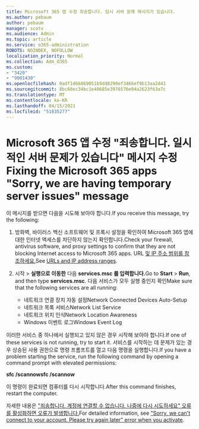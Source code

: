 ```yaml
---
title: Microsoft 365 앱 수정 죄송합니다. 임시 서버 문제 메시지가 있습니다.
ms.author: pebaum
author: pebaum
manager: scotv
ms.audience: Admin
ms.topic: article
ms.service: o365-administration
ROBOTS: NOINDEX, NOFOLLOW
localization_priority: Normal
ms.collection: Adm_O365
ms.custom:
- "3420"
- "9001430"
ms.openlocfilehash: 0adf1d66869051b9dd8290ef3466ef9b13aa2d41
ms.sourcegitcommit: 8bc60ec34bc1e40685e3976576e04a2623f63a7c
ms.translationtype: MT
ms.contentlocale: ko-KR
ms.lasthandoff: 04/15/2021
ms.locfileid: "51835277"
---
```

# <a name="fixing-the-microsoft-365-apps-sorry-we-are-having-temporary-server-issues-message"></a><span data-ttu-id="c72fe-102">Microsoft 365 앱 수정 "죄송합니다. 일시적인 서버 문제가 있습니다" 메시지 수정</span><span class="sxs-lookup"><span data-stu-id="c72fe-102">Fixing the Microsoft 365 apps "Sorry, we are having temporary server issues" message</span></span>

<span data-ttu-id="c72fe-103">이 메시지를 받으면 다음을 시도해 보아야 합니다.</span><span class="sxs-lookup"><span data-stu-id="c72fe-103">If you receive this message, try the following:</span></span>

1. <span data-ttu-id="c72fe-104">방화벽, 바이러스 백신 소프트웨어 및 프록시 설정을 확인하여 Microsoft 365 앱에 대한 인터넷 액세스를 차단하지 않는지 확인합니다.</span><span class="sxs-lookup"><span data-stu-id="c72fe-104">Check your firewall, antivirus software, and proxy settings to confirm that they are not blocking Internet access to Microsoft 365 apps.</span></span> <span data-ttu-id="c72fe-105">URL [및 IP 주소 범위를 참조하세요.](https://docs.microsoft.com/office365/enterprise/urls-and-ip-address-ranges)</span><span class="sxs-lookup"><span data-stu-id="c72fe-105">See [URLs and IP address ranges](https://docs.microsoft.com/office365/enterprise/urls-and-ip-address-ranges).</span></span>

2. <span data-ttu-id="c72fe-106">시작   >  **실행으로 이동한** 다음 **services.msc 를 입력합니다.**</span><span class="sxs-lookup"><span data-stu-id="c72fe-106">Go to **Start** > **Run**, and then type **services.msc**.</span></span> <span data-ttu-id="c72fe-107">다음 서비스가 모두 실행 중인지 확인</span><span class="sxs-lookup"><span data-stu-id="c72fe-107">Make sure that the following services are all running:</span></span>
    - <span data-ttu-id="c72fe-108">네트워크 연결 장치 자동 설정</span><span class="sxs-lookup"><span data-stu-id="c72fe-108">Network Connected Devices Auto-Setup</span></span>
    - <span data-ttu-id="c72fe-109">네트워크 목록 서비스</span><span class="sxs-lookup"><span data-stu-id="c72fe-109">Network List Service</span></span>
    - <span data-ttu-id="c72fe-110">네트워크 위치 인식</span><span class="sxs-lookup"><span data-stu-id="c72fe-110">Network Location Awareness</span></span>
    - <span data-ttu-id="c72fe-111">Windows 이벤트 로그</span><span class="sxs-lookup"><span data-stu-id="c72fe-111">Windows Event Log</span></span>

<span data-ttu-id="c72fe-112">이러한 서비스 중 하나에서 실행되고 있지 않은 경우 시작해 보아야 합니다.</span><span class="sxs-lookup"><span data-stu-id="c72fe-112">If one of these services is not running, try to start it.</span></span> <span data-ttu-id="c72fe-113">서비스를 시작하는 데 문제가 있는 경우 상승된 사용 권한으로 명령 프롬프트를 열고 다음 명령을 실행합니다.</span><span class="sxs-lookup"><span data-stu-id="c72fe-113">If you have a problem starting the service, run the following command by opening a command prompt with elevated permissions:</span></span>

<span data-ttu-id="c72fe-114">**sfc /scannow**</span><span class="sxs-lookup"><span data-stu-id="c72fe-114">**sfc /scannow**</span></span>

<span data-ttu-id="c72fe-115">이 명령이 완료되면 컴퓨터를 다시 시작합니다.</span><span class="sxs-lookup"><span data-stu-id="c72fe-115">After this command finishes, restart the computer.</span></span>

<span data-ttu-id="c72fe-116">자세한 내용은 ["죄송합니다. 계정에 연결할 수 없습니다. 나중에 다시 시도하세요" 오류를 활성화하면 오류가 발생합니다.](https://docs.microsoft.com/office/troubleshoot/activation-installation/issue-when-activate-office-from-office-365)</span><span class="sxs-lookup"><span data-stu-id="c72fe-116">For detailed information, see ["Sorry, we can't connect to your account. Please try again later" error when you activate](https://docs.microsoft.com/office/troubleshoot/activation-installation/issue-when-activate-office-from-office-365).</span></span>